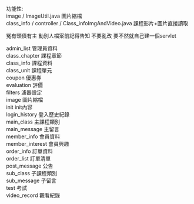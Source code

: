 功能性:  
image / ImageUtil.java 圖片縮檔  
class_info / controller / Class_infoImgAndVideo.java 課程影片+圖片直接讀取  

冤有頭債有主 動別人檔案前記得告知 不要亂改 要不然就自己建一個servlet  

admin_list 管理員資料  
class_chapter 課程章節  
class_info 課程資料  
class_unit 課程單元  
coupon 優惠券  
evaluation 評價  
filters 濾器設定  
image 圖片縮檔  
init init內容  
login_history 登入歷史紀錄  
main_class 主課程類別  
main_message 主留言  
member_info 會員資料  
member_interest 會員興趣  
order_info 訂單資料  
order_list 訂單清單  
post_message 公告  
sub_class 子課程類別  
sub_message 子留言  
test 考試  
video_record 觀看紀錄  
